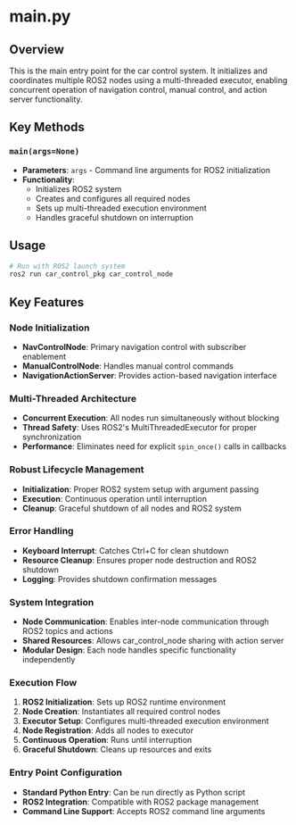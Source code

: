 # main.py

## Overview
This is the main entry point for the car control system. It initializes and coordinates multiple ROS2 nodes using a multi-threaded executor, enabling concurrent operation of navigation control, manual control, and action server functionality.

## Key Methods

### `main(args=None)`
- **Parameters**: `args` - Command line arguments for ROS2 initialization
- **Functionality**: 
  - Initializes ROS2 system
  - Creates and configures all required nodes
  - Sets up multi-threaded execution environment
  - Handles graceful shutdown on interruption

## Usage
```bash
# Run with ROS2 launch system
ros2 run car_control_pkg car_control_node

```

## Key Features

### Node Initialization
- **NavControlNode**: Primary navigation control with subscriber enablement
- **ManualControlNode**: Handles manual control commands
- **NavigationActionServer**: Provides action-based navigation interface

### Multi-Threaded Architecture
- **Concurrent Execution**: All nodes run simultaneously without blocking
- **Thread Safety**: Uses ROS2's MultiThreadedExecutor for proper synchronization
- **Performance**: Eliminates need for explicit `spin_once()` calls in callbacks

### Robust Lifecycle Management
- **Initialization**: Proper ROS2 system setup with argument passing
- **Execution**: Continuous operation until interruption
- **Cleanup**: Graceful shutdown of all nodes and ROS2 system

### Error Handling
- **Keyboard Interrupt**: Catches Ctrl+C for clean shutdown
- **Resource Cleanup**: Ensures proper node destruction and ROS2 shutdown
- **Logging**: Provides shutdown confirmation messages

### System Integration
- **Node Communication**: Enables inter-node communication through ROS2 topics and actions
- **Shared Resources**: Allows car_control_node sharing with action server
- **Modular Design**: Each node handles specific functionality independently

### Execution Flow
1. **ROS2 Initialization**: Sets up ROS2 runtime environment
2. **Node Creation**: Instantiates all required control nodes
3. **Executor Setup**: Configures multi-threaded execution environment
4. **Node Registration**: Adds all nodes to executor
5. **Continuous Operation**: Runs until interruption
6. **Graceful Shutdown**: Cleans up resources and exits

### Entry Point Configuration
- **Standard Python Entry**: Can be run directly as Python script
- **ROS2 Integration**: Compatible with ROS2 package management
- **Command Line Support**: Accepts ROS2 command line arguments